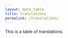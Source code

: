 ```yaml
---
layout: data_table
title: translations
permalink: /translations/
---
```

This is a table of translations.
